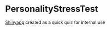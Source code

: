 # PersonalityStressTest
[Shinyapp](https://mathu.shinyapps.io/StressTest/)
created as a quick quiz for internal use
